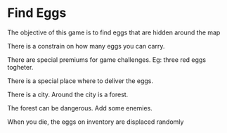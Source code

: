 # Find Eggs

The objective of this game is to find eggs that are hidden around the map

There is a constrain on how many eggs you can carry.

There are special premiums for game challenges. Eg: three red eggs togheter.

There is a special place where to deliver the eggs.

There is a city. Around the city is a forest.

The forest can be dangerous. Add some enemies.

When you die, the eggs on inventory are displaced randomly
